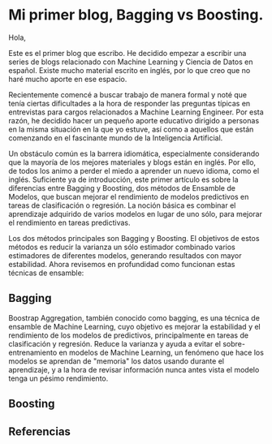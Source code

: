 # Mi primer blog, Bagging vs Boosting.


Hola,

Este es el primer blog que escribo. He decidido empezar a escribir una series de blogs relacionado con Machine Learning y Ciencia de Datos en español. Existe mucho material escrito en inglés, por lo que creo que no haré mucho aporte en ese espacio.

Recientemente comencé a buscar trabajo de manera formal y noté que tenía ciertas dificultades a la hora de responder las preguntas típicas en entrevistas para cargos relacionados a Machine Learning Engineer. Por esta razón, he decidido hacer un pequeño aporte educativo dirigido a personas en la misma situación en la que yo estuve, así como a aquellos que están comenzando en el fascinante mundo de la Inteligencia Artificial. 

Un obstáculo común es la barrera idiomática, especialmente considerando que la mayoría de los mejores materiales y blogs están en inglés. Por ello, de todos los animo a perder el miedo a aprender un nuevo idioma, como el inglés.
Suficiente ya de introducción, este primer artículo es sobre la diferencias entre Bagging y Boosting, dos métodos de Ensamble de Modelos, que buscan mejorar el rendimiento de modelos predictivos en tareas de clasificación o regresión. La noción básica es combinar el aprendizaje adquirido de varios modelos en lugar de uno sólo, para mejorar el rendimiento en tareas predictivas.

Los dos métodos principales son Bagging y Boosting. El objetivos de estos métodos es reducir la varianza un sólo estimador combinado varios estimadores de diferentes modelos, generando resultados con mayor estabilidad.
Ahora revisemos en profundidad como funcionan estas técnicas de ensamble:

## Bagging

Boostrap Aggregation, también conocido como bagging, es una técnica de ensamble de Machine Learning, cuyo objetivo es mejorar la estabilidad y el rendimiento de los modelos de predictivos, principalmente en tareas de clasificación y regresión. Reduce la varianza y ayuda a evitar el sobre-entrenamiento en modelos de Machine Learning, un fenómeno que hace los modelos se aprendan de "memoria" los datos usando durante el aprendizaje, y a la hora de revisar información nunca antes vista el modelo tenga un pésimo rendimiento.

## Boosting

## Referencias